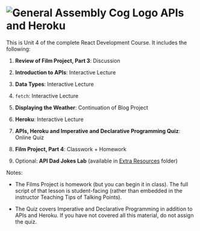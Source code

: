 # ![General Assembly Cog Logo](https://ga-dash.s3.amazonaws.com/production/assets/logo-9f88ae6c9c3871690e33280fcf557f33.png)  APIs and Heroku

This is Unit 4 of the complete React Development Course. It includes the following:

1) **Review of Film Project, Part 3**: Discussion

2) **Introduction to APIs**: Interactive Lecture

3) **Data Types**: Interactive Lecture

4) `fetch`: Interactive Lecture 

5) **Displaying the Weather**: Continuation of Blog Project

6) **Heroku**: Interactive Lecture

7) **APIs, Heroku and Imperative and Declarative Programming Quiz**: Online Quiz

8) **Film Project, Part 4**: Classwork + Homework

9) Optional: **API Dad Jokes Lab** (available in [Extra Resources](https://git.generalassemb.ly/react-development/react-development-course-materials/tree/master/Additional%20Resources/Dad%20Jokes%20Lab) folder)

Notes:

- The Films Project is homework (but you can begin it in class). The full script of that lesson is student-facing (rather than embedded in the instructor Teaching Tips of Talking Points).

- The Quiz covers Imperative and Declarative Programming in addition to APIs and Heroku. If you have not covered all this material, do not assign the quiz.
